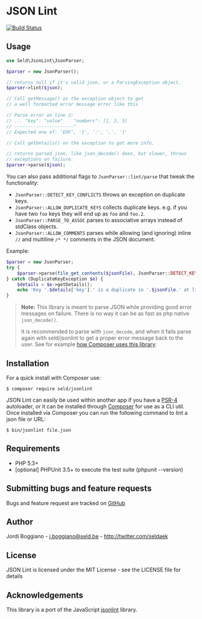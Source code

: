 JSON Lint
=========

[![Build Status](https://github.com/Seldaek/jsonlint/actions/workflows/continuous-integration.yml/badge.svg)](https://github.com/Seldaek/jsonlint/actions/workflows/continuous-integration.yml)

Usage
-----

```php
use Seld\JsonLint\JsonParser;

$parser = new JsonParser();

// returns null if it's valid json, or a ParsingException object.
$parser->lint($json);

// Call getMessage() on the exception object to get
// a well formatted error message error like this

// Parse error on line 2:
// ... "key": "value"    "numbers": [1, 2, 3]
// ----------------------^
// Expected one of: 'EOF', '}', ':', ',', ']'

// Call getDetails() on the exception to get more info.

// returns parsed json, like json_decode() does, but slower, throws
// exceptions on failure.
$parser->parse($json);
```

You can also pass additional flags to `JsonParser::lint/parse` that tweak the functionality:

- `JsonParser::DETECT_KEY_CONFLICTS` throws an exception on duplicate keys.
- `JsonParser::ALLOW_DUPLICATE_KEYS` collects duplicate keys. e.g. if you have two `foo` keys they will end up as `foo` and `foo.2`.
- `JsonParser::PARSE_TO_ASSOC` parses to associative arrays instead of stdClass objects.
- `JsonParser::ALLOW_COMMENTS` parses while allowing (and ignoring) inline `//` and multiline `/* */` comments in the JSON document.

Example:

```php
$parser = new JsonParser;
try {
    $parser->parse(file_get_contents($jsonFile), JsonParser::DETECT_KEY_CONFLICTS);
} catch (DuplicateKeyException $e) {
    $details = $e->getDetails();
    echo 'Key '.$details['key'].' is a duplicate in '.$jsonFile.' at line '.$details['line'];
}
```

> **Note:** This library is meant to parse JSON while providing good error messages on failure. There is no way it can be as fast as php native `json_decode()`.
>
> It is recommended to parse with `json_decode`, and when it fails parse again with seld/jsonlint to get a proper error message back to the user. See for example [how Composer uses this library](https://github.com/composer/composer/blob/56edd53046fd697d32b2fd2fbaf45af5d7951671/src/Composer/Json/JsonFile.php#L283-L318):


Installation
------------

For a quick install with Composer use:

    $ composer require seld/jsonlint

JSON Lint can easily be used within another app if you have a
[PSR-4](https://github.com/php-fig/fig-standards/blob/master/accepted/PSR-4-autoloader.md)
autoloader, or it can be installed through [Composer](https://getcomposer.org/)
for use as a CLI util.
Once installed via Composer you can run the following command to lint a json file or URL:

    $ bin/jsonlint file.json

Requirements
------------

- PHP 5.3+
- [optional] PHPUnit 3.5+ to execute the test suite (phpunit --version)

Submitting bugs and feature requests
------------------------------------

Bugs and feature request are tracked on [GitHub](https://github.com/Seldaek/jsonlint/issues)

Author
------

Jordi Boggiano - <j.boggiano@seld.be> - <http://twitter.com/seldaek>

License
-------

JSON Lint is licensed under the MIT License - see the LICENSE file for details

Acknowledgements
----------------

This library is a port of the JavaScript [jsonlint](https://github.com/zaach/jsonlint) library.
